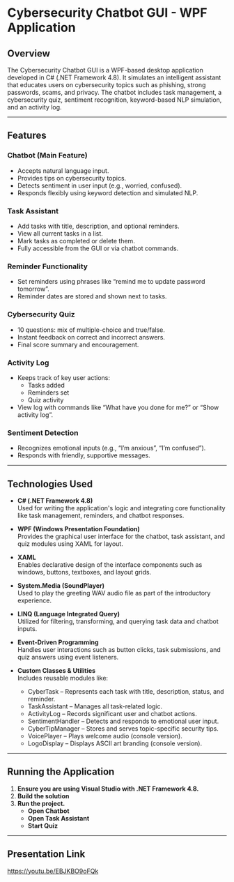 # Cybersecurity Chatbot GUI - WPF Application

## Overview
The Cybersecurity Chatbot GUI is a WPF-based desktop application developed in C# (.NET Framework 4.8). It simulates an intelligent assistant that educates users on cybersecurity topics such as phishing, strong passwords, scams, and privacy. The chatbot includes task management, a cybersecurity quiz, sentiment recognition, keyword-based NLP simulation, and an activity log.

---

## Features

### Chatbot (Main Feature)
- Accepts natural language input.
- Provides tips on cybersecurity topics.
- Detects sentiment in user input (e.g., worried, confused).
- Responds flexibly using keyword detection and simulated NLP.

### Task Assistant
- Add tasks with title, description, and optional reminders.
- View all current tasks in a list.
- Mark tasks as completed or delete them.
- Fully accessible from the GUI or via chatbot commands.

### Reminder Functionality
- Set reminders using phrases like “remind me to update password tomorrow”.
- Reminder dates are stored and shown next to tasks.

### Cybersecurity Quiz
- 10 questions: mix of multiple-choice and true/false.
- Instant feedback on correct and incorrect answers.
- Final score summary and encouragement.

### Activity Log
- Keeps track of key user actions:
  - Tasks added
  - Reminders set
  - Quiz activity
- View log with commands like “What have you done for me?” or “Show activity log”.

### Sentiment Detection
- Recognizes emotional inputs (e.g., “I’m anxious”, “I’m confused”).
- Responds with friendly, supportive messages.

---

## Technologies Used

- **C# (.NET Framework 4.8)**  
  Used for writing the application's logic and integrating core functionality like task management, reminders, and chatbot responses.

- **WPF (Windows Presentation Foundation)**  
  Provides the graphical user interface for the chatbot, task assistant, and quiz modules using XAML for layout.

- **XAML**  
  Enables declarative design of the interface components such as windows, buttons, textboxes, and layout grids.

- **System.Media (SoundPlayer)**  
  Used to play the greeting WAV audio file as part of the introductory experience.

- **LINQ (Language Integrated Query)**  
  Utilized for filtering, transforming, and querying task data and chatbot inputs.

- **Event-Driven Programming**  
  Handles user interactions such as button clicks, task submissions, and quiz answers using event listeners.

- **Custom Classes & Utilities**  
  Includes reusable modules like:
  - CyberTask – Represents each task with title, description, status, and reminder.
  - TaskAssistant – Manages all task-related logic.
  - ActivityLog – Records significant user and chatbot actions.
  - SentimentHandler – Detects and responds to emotional user input.
  - CyberTipManager – Stores and serves topic-specific security tips.
  - VoicePlayer – Plays welcome audio (console version).
  - LogoDisplay – Displays ASCII art branding (console version).

---

## Running the Application

1. **Ensure you are using Visual Studio with .NET Framework 4.8.**
2. **Build the solution**
3. **Run the project.**
   - **Open Chatbot**
   - **Open Task Assistant**
   - **Start Quiz**

---
## Presentation Link
https://youtu.be/EBJKBO9oFQk

